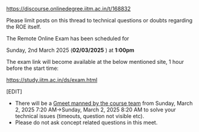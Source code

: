 https://discourse.onlinedegree.iitm.ac.in/t/168832

Please limit posts on this thread to technical questions or doubts regarding the ROE itself.</p>
<p>The Remote Online Exam has been scheduled for</p>
<p>Sunday, 2nd March 2025 (<strong>02/03/2025</strong> ) at <strong>1:00pm</strong></p>
<p>The exam link will become available at the below mentioned site, 1 hour before the start time:</p>
<p><a href="http://study.iitm.ac.in/ds/exam.html">https://study.iitm.ac.in/ds/exam.html</a></p>
<p>[EDIT]</p>
<ul>
<li>There will be a <a href="https://meet.google.com/bah-uytq-osu">Gmeet manned by the course team</a> from <span class="discourse-local-date" data-date="2025-03-02" data-email-preview="2025-03-02T07:20:00Z UTC" data-format="LLLL" data-range="from" data-time="12:50:00" data-timezone="Asia/Calcutta" data-timezones="Asia/Kolkata">Sunday, March 2, 2025 7:20 AM</span>→<span class="discourse-local-date" data-date="2025-03-02" data-email-preview="2025-03-02T08:20:00Z UTC" data-format="LLLL" data-range="to" data-time="13:50:00" data-timezone="Asia/Calcutta" data-timezones="Asia/Kolkata">Sunday, March 2, 2025 8:20 AM</span> to solve your technical issues (timeouts, question not visible etc).</li>
<li>Please do not ask concept related questions in this meet.